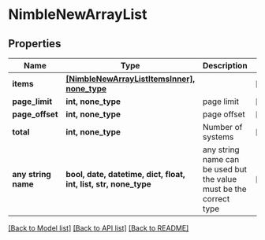 # NimbleNewArrayList


## Properties
Name | Type | Description | Notes
------------ | ------------- | ------------- | -------------
**items** | [**[NimbleNewArrayListItemsInner], none_type**](NimbleNewArrayListItemsInner.md) |  | [optional] 
**page_limit** | **int, none_type** | page limit | [optional] 
**page_offset** | **int, none_type** | page offset | [optional] 
**total** | **int, none_type** | Number of systems | [optional] 
**any string name** | **bool, date, datetime, dict, float, int, list, str, none_type** | any string name can be used but the value must be the correct type | [optional]

[[Back to Model list]](../README.md#documentation-for-models) [[Back to API list]](../README.md#documentation-for-api-endpoints) [[Back to README]](../README.md)


